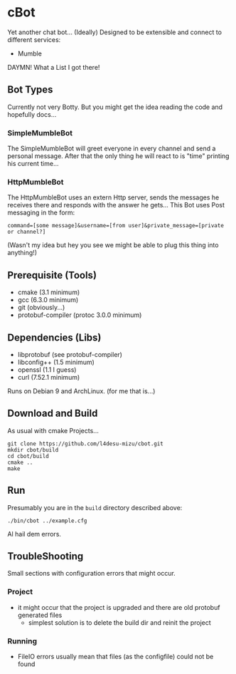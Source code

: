# cBot

Yet another chat bot...
(Ideally) Designed to be extensible and connect to different services:
 - Mumble

DAYMN! What a List I got there!

## Bot Types

Currently not very Botty. But you might get the idea reading the code and hopefully docs...

### SimpleMumbleBot
The SimpleMumbleBot will greet everyone in every channel and send a personal message.
After that the only thing he will react to is "time" printing his current time...

### HttpMumbleBot
The HttpMumbleBot uses an extern Http server, sends the messages he receives there and responds with the answer he gets...
This Bot uses Post messaging in the form:

``command=[some message]&username=[from user]&private_message=[private or channel?]``

(Wasn't my idea but hey you see we might be able to plug this thing into anything!)


## Prerequisite (Tools)
 - cmake (3.1 minimum)
 - gcc (6.3.0 minimum)
 - git (obviously...)
 - protobuf-compiler (protoc 3.0.0 minimum)

## Dependencies (Libs)
 - libprotobuf (see protobuf-compiler)
 - libconfig++ (1.5 minimum)
 - openssl (1.1 I guess)
 - curl (7.52.1 minimum)

Runs on Debian 9 and ArchLinux. (for me that is...)

## Download and Build
 As usual with cmake Projects...
 ```
 git clone https://github.com/l4desu-mizu/cbot.git
 mkdir cbot/build
 cd cbot/build
 cmake ..
 make
 ```

## Run
 Presumably you are in the ``build`` directory described above:
 ```
 ./bin/cbot ../example.cfg
 ```
 Al hail dem errors.

## TroubleShooting
 Small sections with configuration errors that might occur.
### Project
 - it might occur that the project is upgraded and there are old protobuf generated files
 	- simplest solution is to delete the build dir and reinit the project
### Running
 - FileIO errors usually mean that files (as the configfile) could not be found
